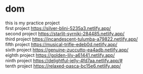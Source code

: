 # dom
this is my practice project 
<br>
first project https://silver-blini-5235a3.netlify.app/ 
<br>
second project https://starlit-syrniki-284485.netlify.app/  
third project https://incandescent-tulumba-a79822.netlify.app/
<br>
fifth project https://musical-trifle-edeb0d.netlify.app/
<br>
sixth project https://genuine-zuccutto-ea4adb.netlify.app/
<br>
eighth project https://golden-lily-a61441.netlify.app/
<br>
ninth project https://delightful-jelly-4fd7aa.netlify.app/#
<br>
tenth project https://relaxed-pasca-bc15e6.netlify.app/
